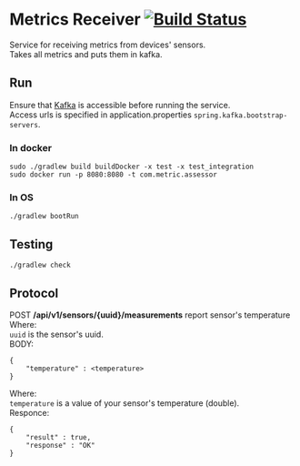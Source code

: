 # Metrics Receiver [![Build Status](https://travis-ci.org/comtihon/metric_receiver.svg?branch=master)](https://travis-ci.org/comtihon/metric_receiver)
Service for receiving metrics from devices' sensors.  
Takes all metrics and puts them in kafka.

## Run
Ensure that [Kafka](https://kafka.apache.org/) is accessible before running the service.  
Access urls is specified in application.properties `spring.kafka.bootstrap-servers`.

### In docker

    sudo ./gradlew build buildDocker -x test -x test_integration
    sudo docker run -p 8080:8080 -t com.metric.assessor

### In OS
    
    ./gradlew bootRun
    
## Testing

    ./gradlew check

## Protocol
POST __/api/v1/sensors/{uuid}/measurements__ report sensor's temperature
Where:  
`uuid` is the sensor's uuid.  
BODY:  
    
    {
        "temperature" : <temperature>
    }
Where:  
`temperature` is a value of your sensor's temperature (double).  
Responce:  

    {
        "result" : true,
        "response" : "OK"
    }
